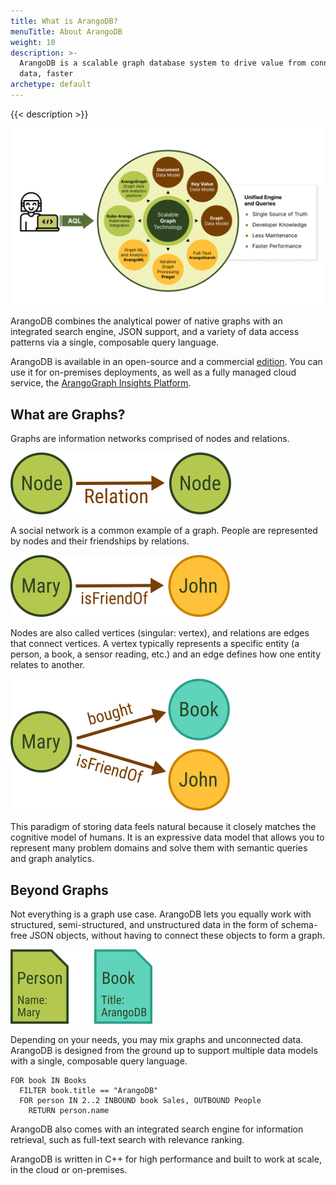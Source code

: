 ```yaml
---
title: What is ArangoDB?
menuTitle: About ArangoDB
weight: 10
description: >-
  ArangoDB is a scalable graph database system to drive value from connected
  data, faster
archetype: default
---
```

{{< description >}}

![ArangoDB Overview Diagram](../../images/arangodb-overview-diagram.png)

ArangoDB combines the analytical power of native graphs with an integrated
search engine, JSON support, and a variety of data access patterns via a single,
composable query language.

ArangoDB is available in an open-source and a commercial [edition](features/_index.md).
You can use it for on-premises deployments, as well as a fully managed
cloud service, the [ArangoGraph Insights Platform](../arangograph/_index.md).

## What are Graphs?

Graphs are information networks comprised of nodes and relations.

![Node - Relation - Node](../../images/data-model-graph-relation-abstract.png)

A social network is a common example of a graph. People are represented by nodes
and their friendships by relations.

![Mary - is friend of - John](../../images/data-model-graph-relation-concrete.png)

Nodes are also called vertices (singular: vertex), and relations are edges that
connect vertices.
A vertex typically represents a specific entity (a person, a book, a sensor
reading, etc.) and an edge defines how one entity relates to another.

![Mary - bought - Book, is friend of - John](../../images/data-model-graph-relations.png)

This paradigm of storing data feels natural because it closely matches the
cognitive model of humans. It is an expressive data model that allows you to
represent many problem domains and solve them with semantic queries and graph
analytics.

## Beyond Graphs

Not everything is a graph use case. ArangoDB lets you equally work with
structured, semi-structured, and unstructured data in the form of schema-free
JSON objects, without having to connect these objects to form a graph.

![Person Mary, Book ArangoDB](../../images/data-model-document.png)

<!-- TODO:
Seems too disconnected, what is the relation?
Maybe multiple docs, maybe also include folders (collections)?
-->

Depending on your needs, you may mix graphs and unconnected data.
ArangoDB is designed from the ground up to support multiple data models with a
single, composable query language.

```aql
FOR book IN Books
  FILTER book.title == "ArangoDB"
  FOR person IN 2..2 INBOUND book Sales, OUTBOUND People
    RETURN person.name
```

ArangoDB also comes with an integrated search engine for information retrieval,
such as full-text search with relevance ranking.

ArangoDB is written in C++ for high performance and built to work at scale, in
the cloud or on-premises.

<!-- deployment options, move from features page, on-prem vs cloud? -->

